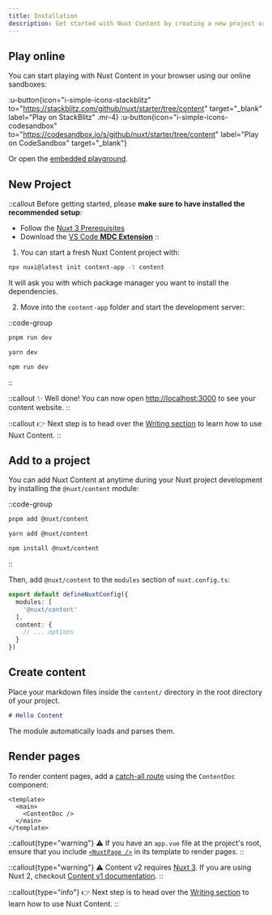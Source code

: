 ```yaml
---
title: Installation
description: Get started with Nuxt Content by creating a new project or adding it to an existing Nuxt application.
---
```


## Play online

You can start playing with Nuxt Content in your browser using our online sandboxes:

:u-button{icon="i-simple-icons-stackblitz" to="https://stackblitz.com/github/nuxt/starter/tree/content" target="_blank" label="Play on StackBlitz" .mr-4}
:u-button{icon="i-simple-icons-codesandbox" to="https://codesandbox.io/s/github/nuxt/starter/tree/content" label="Play on CodeSandbox" target="_blank"}

Or open the [embedded playground](/playground).

## New Project

::callout
Before getting started, please **make sure to have installed the recommended setup**:
* Follow the [Nuxt 3 Prerequisites](https://nuxt.com/docs/getting-started/installation#prerequisites)
* Download the [VS Code **MDC Extension**](https://marketplace.visualstudio.com/items?itemName=Nuxt.mdc)
::

1. You can start a fresh Nuxt Content project with:

```bash [npx]
npx nuxi@latest init content-app -t content
```

It will ask you with which package manager you want to install the dependencies.

2. Move into the `content-app` folder and start the development server:

::code-group
```bash [pnpm]
pnpm run dev
```

```bash [yarn]
yarn dev
```

```bash [npm]
npm run dev
```
::

::callout
✨ Well done! You can now open <http://localhost:3000> to see your content website.
::

::callout
👉 Next step is to head over the [Writing section](/usage/content-directory) to learn how to use Nuxt Content.
::

## Add to a project

You can add Nuxt Content at anytime during your Nuxt project development by installing the `@nuxt/content` module:

::code-group
```bash [pnpm]
pnpm add @nuxt/content
```

```bash [yarn]
yarn add @nuxt/content
```

```bash [npm]
npm install @nuxt/content
```
::

Then, add `@nuxt/content` to the `modules` section of `nuxt.config.ts`:

```ts [nuxt.config.ts]
export default defineNuxtConfig({
  modules: [
    '@nuxt/content'
  ],
  content: {
    // ... options
  }
})
```

## Create content

Place your markdown files inside the `content/` directory in the root directory of your project.

```md [content/index.md]
# Hello Content
```

The module automatically loads and parses them.

## Render pages

To render content pages, add a [catch-all route](https://nuxt.com/docs/guide/directory-structure/pages/#catch-all-route) using the `ContentDoc` component:

```vue [pages/[...slug\\].vue]
<template>
  <main>
    <ContentDoc />
  </main>
</template>
```

::callout{type="warning"}
⚠️ If you have an `app.vue` file at the project's root, ensure that you include [`<NuxtPage />`](https://nuxt.com/docs/api/components/nuxt-page#nuxtpage) in its template to render pages.
::

::callout{type="warning"}
⚠️ Content v2 requires [Nuxt 3](https://nuxt.com). If you are using Nuxt 2, checkout [Content v1 documentation](/v1/getting-started/installation).
::

::callout{type="info"}
👉 Next step is to head over the [Writing section](/usage/content-directory) to learn how to use Nuxt Content.
::
